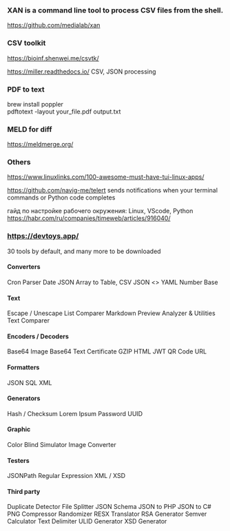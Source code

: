 ### XAN is a command line tool to process CSV files   from the shell.
https://github.com/medialab/xan

### CSV toolkit
https://bioinf.shenwei.me/csvtk/

https://miller.readthedocs.io/  CSV, JSON processing


### PDF to text
brew install poppler  
pdftotext -layout your_file.pdf output.txt

### MELD for diff
<https://meldmerge.org/>

### Others
<https://www.linuxlinks.com/100-awesome-must-have-tui-linux-apps/>

https://github.com/navig-me/telert sends notifications when your terminal commands or Python code completes

гайд по настройке рабочего окружения: Linux, VScode, Python  
<https://habr.com/ru/companies/timeweb/articles/916040/>

### https://devtoys.app/

30 tools by default, and many more to be downloaded
#### Converters
 Cron Parser
 Date
 JSON Array to Table, CSV
 JSON <> YAML
 Number Base
#### Text
 Escape / Unescape
 List Comparer
 Markdown Preview
 Analyzer & Utilities
 Text Comparer
#### Encoders / Decoders
 Base64 Image
 Base64 Text
 Certificate
 GZIP
 HTML
 JWT
 QR Code
 URL
#### Formatters
 JSON
 SQL
 XML
#### Generators
 Hash / Checksum
 Lorem Ipsum
 Password
 UUID
#### Graphic
 Color Blind Simulator
 Image Converter
#### Testers
 JSONPath
 Regular Expression
 XML / XSD
#### Third party
 Duplicate Detector
 File Splitter
 JSON Schema
 JSON to PHP
 JSON to C#
 PNG Compressor
 Randomizer
 RESX Translator
 RSA Generator
 Semver Calculator
 Text Delimiter
 ULID Generator
 XSD Generator
 
